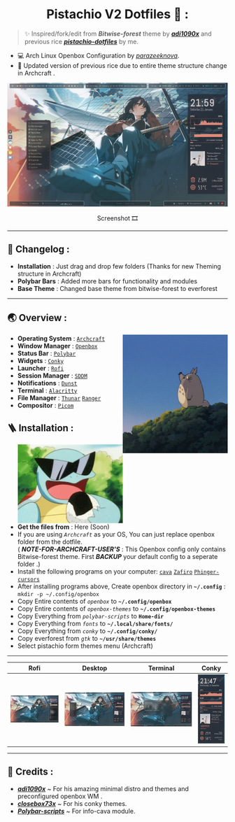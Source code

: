 <h1 align="center"> Pistachio V2 Dotfiles 🍚 :</h1>

> ✨ Inspired/fork/edit from ***Bitwise-forest*** theme by [***adi1090x***](https://github.com/adi1090x) and previous rice [***pistachio-dotfiles***](https://github.com/parazeeknova/pistachio-dotfiles) by me.
- 💻 Arch Linux Openbox Configuration by [*parazeeknova*](https://github.com/parazeeknova).
- 📌 Updated version of previous rice due to entire theme structure change in Archcraft .

![Screenshot](previews/homescreen.png)

<p align="center"> Screenshot 🎞️ </p>

---
## 🚀 Changelog : 
- **Installation** : Just drag and drop few folders (Thanks for new Theming structure in Archcraft)
- **Polybar Bars** : Added more bars for functionality and modules 
- **Base Theme** : Changed base theme from bitwise-forest to everforest 

---

## 🌏 Overview :
<img align="right" src="https://github.com/parazeeknova/pistachio-V2-dotfiles/blob/main/resources/helo.gif?raw=true" width='240'/>

- **Operating System** : [`Archcraft`](https://archcraft.io/)
- **Window Manager** : [`Openbox`](http://openbox.org/wiki/Main_Page)
- **Status Bar** : [`Polybar`](https://github.com/polybar/polybar)
- **Widgets** : [`Conky`](https://github.com/brndnmtthws/conky)
- **Launcher** : [`Rofi`](https://github.com/davatorium/rofi)
- **Session Manager** : [`SDDM`](https://wiki.archlinux.org/title/SDDM)
- **Notifications** : [`Dunst`](https://github.com/dunst-project/dunst)
- **Terminal** : [`Alacritty`](https://github.com/alacritty/alacritty)
- **File Manager** : [`Thunar`](https://wiki.archlinux.org/title/thunar) [`Ranger`](https://github.com/ranger/ranger)
- **Compositor** : [`Picom`](https://aur.archlinux.org/packages/picom-ibhagwan-git) 

## 🪜 Installation : 
<img align="right" src="https://github.com/parazeeknova/pistachio-V2-dotfiles/blob/main/resources/rice.gif?raw=true" width='240'/>

- **Get the files from** : Here (Soon)
- If you are using _`Archcraft`_ as your OS, You can just replace openbox folder from the dotfile. <br>
( ***NOTE-FOR-ARCHCRAFT-USER'S*** : This Openbox config only contains Bitwise-forest theme. First ***BACKUP*** your default config to a seperate folder .)
- Install the following programs on your computer: [`cava`](https://github.com/karlstav/cava) [`Zafiro`](https://www.gnome-look.org/p/1209330) [`Phinger-cursors`](https://github.com/phisch/phinger-cursors) 
- After installing programs above, Create openbox directory in **`~/.config`** : `mkdir -p ~/.config/openbox`
- Copy Entire contents of _`openbox`_ to **`~/.config/openbox`** 
- Copy Entire contents of _`openbox-themes`_ to **`~/.config/openbox-themes`** 
- Copy Everything from _`polybar-scripts`_ to **`Home-dir`**
- Copy Everything from _`fonts`_ to **`~/.local/share/fonts/`** 
- Copy Everything from _`conky`_ to **`~/.config/conky/`**
- Copy everforest from _`gtk`_ to **`~/usr/share/themes`**
- Select pistachio form themes menu (Archcraft)

---
| Rofi | Desktop | Terminal | Conky |
| --- | --- | --- | --- |
|![Rofi](https://github.com/parazeeknova/pistachio-V2-dotfiles/blob/main/previews/rofi.png)|![Desktop](https://github.com/parazeeknova/pistachio-V2-dotfiles/blob/main/previews/homescreen.png)|![Terminal](https://github.com/parazeeknova/pistachio-V2-dotfiles/blob/main/previews/terminal.png)|![Conky](https://github.com/parazeeknova/pistachio-dotfiles/blob/main/Preview/Conky.png)|
---
## 🌟 Credits : 
- [***adi1090x***](https://github.com/adi1090x) ~ For his amazing minimal distro and themes and preconfigured openbox WM .
- [***closebox73x***](https://www.gnome-look.org/u/closebox73x) ~ For his conky themes. 
- [***Polybar-scripts***](https://github.com/polybar/polybar-scripts) ~ For info-cava module.
